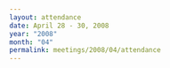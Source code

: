 ```yaml
---
layout: attendance
date: April 28 - 30, 2008
year: "2008"
month: "04"
permalink: meetings/2008/04/attendance
---
```

